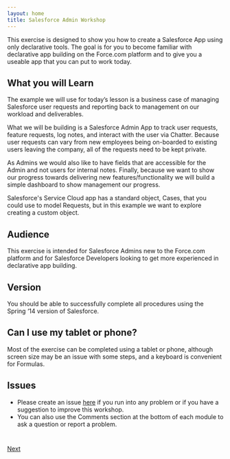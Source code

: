 ```yaml
---
layout: home
title: Salesforce Admin Workshop
---
```


This exercise is designed to show you how to create a Salesforce App using only declarative tools. The goal is for you to become familiar with declarative app building on the Force.com platform and to give you a useable app that you can put to work today.

## What you will Learn
The example we will use for today’s lesson is a business case of managing Salesforce user requests and reporting back to management on our workload and deliverables. 

What we will be building is a Salesforce Admin App to track user requests, feature requests, log notes, and interact with the user via Chatter.  Because user requests can vary from new employees being on-boarded to existing users leaving the company, all of the requests need to be kept private. 

As Admins we would also like to have fields that are accessible for the Admin and not users for internal notes. Finally, because we want to show our progress towards delivering new features/functionality we will build a simple dashboard to show management our progress. 

Salesforce's Service Cloud app has a standard object, Cases, that you could use to model Requests, but in this example we want to explore creating a custom object.

## Audience
This exercise is intended for Salesforce Admins new to the Force.com platform and for Salesforce Developers looking to get more experienced in declarative app building.

## Version
You should be able to successfully complete all procedures using the Spring ‘14 version of Salesforce.

## Can I use my tablet or phone?
Most of the exercise can be completed using a tablet or phone, although screen size may be an issue with some steps, and a keyboard is convenient for Formulas.

## Issues

- Please create an issue [here](https://github.com/jr0cket/salesforce-admin-workshop/issues) if you run into any problem or if you have a suggestion to improve this workshop.
- You can also use the Comments section at the bottom of each module to ask a question or report a problem.


<div class="row" style="margin-top:40px;">
<div class="col-sm-12">
<a href="Creating-a-Developer-Edition-Account.html" class="btn btn-default pull-right">Next <i class="glyphicon glyphicon-chevron-right"></i></a>
</div>
</div>
